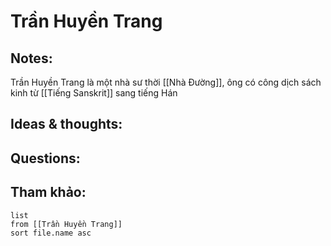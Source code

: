 # Trần Huyền Trang

## Notes:
Trần Huyền Trang là một nhà sư thời [[Nhà Đường]], ông có công dịch sách kinh từ [[Tiếng Sanskrit]] sang tiếng Hán

## Ideas & thoughts:

## Questions:


## Tham khảo:
```dataview
list
from [[Trần Huyền Trang]]
sort file.name asc
```